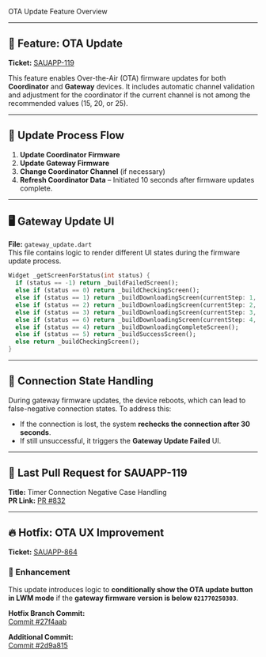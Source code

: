 OTA Update Feature Overview

---

## 🔧 Feature: OTA Update  
**Ticket:** [SAUAPP-119](https://salusinc.atlassian.net/browse/SAUAPP-119)

This feature enables Over-the-Air (OTA) firmware updates for both **Coordinator** and **Gateway** devices. It includes automatic channel validation and adjustment for the coordinator if the current channel is not among the recommended values (15, 20, or 25).

---

## 🚀 Update Process Flow

1. **Update Coordinator Firmware**  
2. **Update Gateway Firmware**  
3. **Change Coordinator Channel** (if necessary)  
4. **Refresh Coordinator Data** – Initiated 10 seconds after firmware updates complete.

---

## 🖥 Gateway Update UI  
**File:** `gateway_update.dart`  
This file contains logic to render different UI states during the firmware update process.

```dart
Widget _getScreenForStatus(int status) {
  if (status == -1) return _buildFailedScreen();
  else if (status == 0) return _buildCheckingScreen();
  else if (status == 1) return _buildDownloadingScreen(currentStep: 1, currentText: "Downloading \nUpdate");
  else if (status == 2) return _buildDownloadingScreen(currentStep: 2, currentText: "Installing \nUpdate");
  else if (status == 3) return _buildDownloadingScreen(currentStep: 3, currentText: "Rebooting \nGateway");
  else if (status == 6) return _buildDownloadingScreen(currentStep: 4, currentText: "Validating \nUpdate");
  else if (status == 4) return _buildDownloadingCompleteScreen();
  else if (status == 5) return _buildSuccessScreen();
  else return _buildCheckingScreen();
}
```

---

## 🔄 Connection State Handling  
During gateway firmware updates, the device reboots, which can lead to false-negative connection states. To address this:

- If the connection is lost, the system **rechecks the connection after 30 seconds**.
- If still unsuccessful, it triggers the **Gateway Update Failed** UI.

---

## 🧪 Last Pull Request for SAUAPP-119  
**Title:** Timer Connection Negative Case Handling  
**PR Link:** [PR #832](https://bitbucket.org/%7B0741cce4-c632-431c-a42b-bf4ce33d34b2%7D/%7B55c24d90-7ff8-4a4e-990b-abc09bd96a14%7D/pull-requests/832)

---

## 🔥 Hotfix: OTA UX Improvement  
**Ticket:** [SAUAPP-864](https://salusinc.atlassian.net/browse/SAUAPP-864?focusedCommentId=143761)

### 🎯 Enhancement  
This update introduces logic to **conditionally show the OTA update button in LWM mode** if the **gateway firmware version is below `021770250303`**.

**Hotfix Branch Commit:**  
[Commit #27f4aab](https://bitbucket.org/ct-bitbucket/uleeco-smart-premium-app/commits/27f4aab6323e01c7d91a20d0d9bdff2fd5ca7def)

**Additional Commit:**  
[Commit #2d9a815](https://bitbucket.org/ct-bitbucket/%7B55c24d90-7ff8-4a4e-990b-abc09bd96a14%7D/commits/2d9a8151321bd5b735712be2466ee2daeb2ef032)
